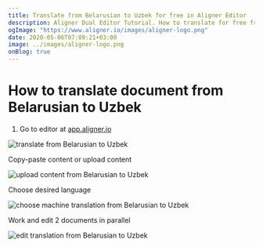 ```yaml
---
title: Translate from Belarusian to Uzbek for free in Aligner Editor
description: Aligner Dual Editor Tutorial. How to translate for free from Belarusian to Uzbek. Aligner is multilingual document management platform. 
ogImage: "https://www.aligner.io/images/aligner-logo.png"
date: 2020-05-06T07:09:21+03:00
image: ../images/aligner-logo.png
onBlog: true
---
```


# How to translate document from Belarusian to Uzbek

1. Go to editor at [app.aligner.io](https://app.aligner.io "Aligner App web page")

![translate from Belarusian to Uzbek](../aligner-blank-editor.png "translate from Belarusian to Uzbek")

Copy-paste content or upload content

![upload content from Belarusian to Uzbek](../aligner-uploaded-document.png "upload content from Belarusian to Uzbek")

Choose desired language

![choose machine translation from Belarusian to Uzbek](../aligner-language-dropdown.png "choose machine translation from Belarusian to Uzbek")

Work and edit 2 documents in parallel

![edit translation from Belarusian to Uzbek](../aligner-double-sitded-editor.png "edit translation from Belarusian to Uzbek")

